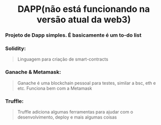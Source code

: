 <div align="center" color="black">
    <h1>DAPP(não está funcionando na versão atual da web3)</h1>
</div>

### Projeto de Dapp simples. É basicamente é um to-do list
### Solidity:
> Linguagem para criação de smart-contracts
### Ganache & Metamask:
> Ganache é uma blockchain pessoal para testes, similar a bsc, eth e etc. Funciona bem com a Metamask
### Truffle:
> Truffle adiciona algumas ferramentas para ajudar com o desenvolvimento, deploy e mais algumas coisas
